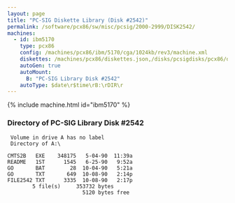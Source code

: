 ```yaml
---
layout: page
title: "PC-SIG Diskette Library (Disk #2542)"
permalink: /software/pcx86/sw/misc/pcsig/2000-2999/DISK2542/
machines:
  - id: ibm5170
    type: pcx86
    config: /machines/pcx86/ibm/5170/cga/1024kb/rev3/machine.xml
    diskettes: /machines/pcx86/diskettes.json,/disks/pcsigdisks/pcx86/diskettes.json
    autoGen: true
    autoMount:
      B: "PC-SIG Library Disk #2542"
    autoType: $date\r$time\rB:\rDIR\r
---
```


{% include machine.html id="ibm5170" %}

### Directory of PC-SIG Library Disk #2542

     Volume in drive A has no label
     Directory of A:\

    CMTS2B   EXE    348175   5-04-90  11:39a
    README   1ST      1545   6-25-90   9:52a
    GO       BAT        28  10-04-90   5:21a
    GO       TXT       649  10-08-90   2:14p
    FILE2542 TXT      3335  10-08-90   2:17p
            5 file(s)     353732 bytes
                            5120 bytes free
